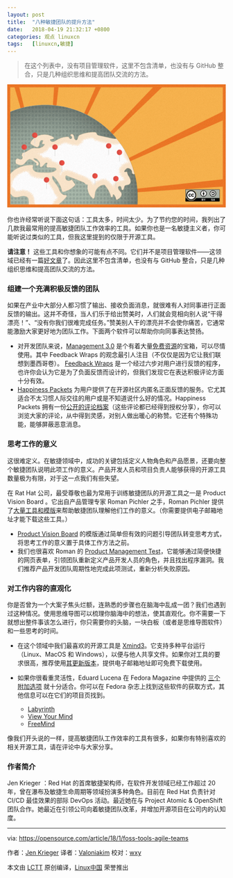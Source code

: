 ```yaml
---
layout: post
title:	"八种敏捷团队的提升方法"
date:	2018-04-19 21:32:17 +0800 
categories:	观点 linuxcn 
tags:	[linuxcn,敏捷]
---
```




> 
> 在这个列表中，没有项目管理软件，这里不包含清单，也没有与 GitHub 整合，只是几种组织思维和提高团队交流的方法。
> 
> 
> 


![](/Asserts/Images/album/201804/19/213224wdzr3355oayrfr9i.png)


你也许经常听说下面这句话：工具太多，时间太少。为了节约您的时间，我列出了几款我最常用的提高敏捷团队工作效率的工具。如果你也是一名敏捷主义者，你可能听说过类似的工具，但我这里提到的仅限于开源工具。


**请注意！** 这些工具和你想象的可能有点不同。它们并不是项目管理软件——这领域已经有一篇[好文章](https://opensource.com/business/16/3/top-project-management-tools-2016)了。因此这里不包含清单，也没有与 GitHub 整合，只是几种组织思维和提高团队交流的方法。


### 组建一个充满积极反馈的团队


如果在产业中大部分人都习惯了输出、接收负面消息，就很难有人对同事进行正面反馈的输出。这并不奇怪，当人们乐于给出赞美时，人们就会竞相向别人说“干得漂亮！”、“没有你我们很难完成任务。”赞美别人干的漂亮并不会使你痛苦，它通常能激励大家更好地为团队工作。下面两个软件可以帮助你向同事表达赞扬。


* 对开发团队来说，[Management 3.0](https://management30.com/) 是个有着大量[免费资源](https://management30.com/leadership-resource-hub/)的宝箱，可以尽情使用。其中 Feedback Wraps 的观念最引人注目（不仅仅是因为它让我们联想到墨西哥卷）。 [Feedback Wraps](https://management30.com/en/practice/feedback-wraps/) 是一个经过六步对用户进行反馈的程序，也许你会认为它是为了负面反馈而设计的，但我们发现它在表达积极评论方面十分有效。
* [Happiness Packets](https://happinesspackets.io/) 为用户提供了在开源社区内匿名正面反馈的服务。它尤其适合不太习惯人际交往的用户或是不知道说什么好的情况。Happiness Packets 拥有一份[公开的评论档案](https://www.happinesspackets.io/archive/)（这些评论都已经得到授权分享），你可以浏览大家的评论，从中得到灵感，对别人做出暖心的称赞。它还有个特殊功能，能够屏蔽恶意消息。


### 思考工作的意义


这很难定义。在敏捷领域中，成功的关键包括定义人物角色和产品愿景，还要向整个敏捷团队说明此项工作的意义。产品开发人员和项目负责人能够获得的开源工具数量极为有限，对于这一点我们有些失望。


在 Rat Hat 公司，最受尊敬也最为常用于训练敏捷团队的开源工具之一是 Product Vision Board 。它出自产品管理专家 Roman Pichler 之手，Roman Pichler 提供了[大量工具和模版](http://www.romanpichler.com/tools/)来帮助敏捷团队理解他们工作的意义。（你需要提供电子邮箱地址才能下载这些工具。）


* [Product Vision Board](http://www.romanpichler.com/tools/vision-board/) 的模版通过简单但有效的问题引导团队转变思考方式，将思考工作的意义置于具体工作方法之前。
* 我们也很喜欢 Roman 的 [Product Management Test](http://www.romanpichler.com/tools/romans-product-management-test/)，它能够通过简便快捷的网页表单，引领团队重新定义产品开发人员的角色，并且找出程序漏洞。我们推荐产品开发团队周期性地完成此项测试，重新分析失败原因。


### 对工作内容的直观化


你是否曾为一个大案子焦头烂额，连熟悉的步骤也在脑海中乱成一团？我们也遇到过这种情况。使用思维导图可以梳理你脑海中的想法，使其直观化。你不需要一下就想出整件事该怎么进行，你只需要你的头脑，一块白板（或者是思维导图软件）和一些思考的时间。


* 在这个领域中我们最喜欢的开源工具是 [Xmind3](https://sourceforge.net/projects/xmind3/?source=recommended)。它支持多种平台运行（Linux、MacOS 和 Windows），以便与他人共享文件。如果你对工具的要求很高，推荐使用[其更新版本](http://www.xmind.net/)，提供电子邮箱地址即可免费下载使用。
* 如果你很看重灵活性，Eduard Lucena 在 Fedora Magazine 中提供的 [三个附加选项](https://fedoramagazine.org/three-mind-mapping-tools-fedora/) 就十分适合。你可以在 Fedora 杂志上找到这些软件的获取方式，其他信息可以在它们的项目页找到。


	+ [Labyrinth](https://people.gnome.org/%7Edscorgie/labyrinth.html)
	+ [View Your Mind](http://www.insilmaril.de/vym/)
	+ [FreeMind](http://freemind.sourceforge.net/wiki/index.php/Main_Page)


像我们开头说的一样，提高敏捷团队工作效率的工具有很多，如果你有特别喜欢的相关开源工具，请在评论中与大家分享。


### 作者简介


Jen Krieger ：Red Hat 的首席敏捷架构师，在软件开发领域已经工作超过 20 年，曾在瀑布及敏捷生命周期等领域扮演多种角色。目前在 Red Hat 负责针对 CI/CD 最佳效果的部际 DevOps 活动。最近她在与 Project Atomic & OpenShift 团队合作。她最近在引领公司向着敏捷团队改革，并增加开源项目在公司内的认知度。




---


via: <https://opensource.com/article/18/1/foss-tools-agile-teams>


作者：[Jen Krieger](https://opensource.com/users/jkrieger) 译者：[Valoniakim](https://github.com/Valoniakim) 校对：[wxy](https://github.com/wxy)


本文由 [LCTT](https://github.com/LCTT/TranslateProject) 原创编译，[Linux中国](https://linux.cn/) 荣誉推出
